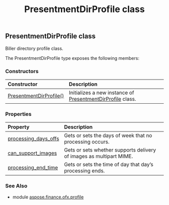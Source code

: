 ﻿---
title: PresentmentDirProfile class
second_title: Aspose.Finance for Python via .NET API References
description: 
type: docs
weight: 270
url: /python-net/aspose.finance.ofx.profile/presentmentdirprofile/
is_root: false
---

## PresentmentDirProfile class

Biller directory profile class.



The PresentmentDirProfile type exposes the following members:

### Constructors
| Constructor | Description |
| :- | :- |
| [PresentmentDirProfile()](/finance/python-net/aspose.finance.ofx.profile/presentmentdirprofile/__init__/#) | Initializes a new instance of [PresentmentDirProfile](/finance/python-net/aspose.finance.ofx.profile/presentmentdirprofile) class. |


### Properties
| Property | Description |
| :- | :- |
| [processing_days_offs](/finance/python-net/aspose.finance.ofx.profile/presentmentdirprofile/processing_days_offs) | Gets or sets the days of week that no processing occurs. |
| [can_support_images](/finance/python-net/aspose.finance.ofx.profile/presentmentdirprofile/can_support_images) | Gets or sets whether supports delivery of images as multipart MIME. |
| [processing_end_time](/finance/python-net/aspose.finance.ofx.profile/presentmentdirprofile/processing_end_time) | Gets or sets the time of day that day’s processing ends. |


### See Also

* module [aspose.finance.ofx.profile](../)
